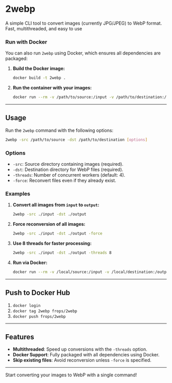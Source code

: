 
# 2webp

A simple CLI tool to convert images (currently JPG/JPEG) to WebP format. Fast, multithreaded, and easy to use

### Run with Docker

You can also run `2webp` using Docker, which ensures all dependencies are packaged:

1. **Build the Docker image:**
   ```bash
   docker build -t 2webp .
   ```

2. **Run the container with your images:**
   ```bash
   docker run --rm -v /path/to/source:/input -v /path/to/destination:/output frops/2webp -src /input -dst /output
   ```

---

## Usage

Run the `2webp` command with the following options:

```bash
2webp -src /path/to/source -dst /path/to/destination [options]
```

### Options
- `-src`: Source directory containing images (required).
- `-dst`: Destination directory for WebP files (required).
- `-threads`: Number of concurrent workers (default: 4).
- `-force`: Reconvert files even if they already exist.

### Examples

1. **Convert all images from `input` to `output`:**
   ```bash
   2webp -src ./input -dst ./output
   ```

2. **Force reconversion of all images:**
   ```bash
   2webp -src ./input -dst ./output -force
   ```

3. **Use 8 threads for faster processing:**
   ```bash
   2webp -src ./input -dst ./output -threads 8
   ```

4. **Run via Docker:**
   ```bash
   docker run --rm -v /local/source:/input -v /local/destination:/output 2webp -src /input -dst /output -threads 4
   ```

---

## Push to Docker Hub

1. `docker login`
2. `docker tag 2webp frops/2webp`
3. `docker push frops/2webp`

---

## Features

- **Multithreaded**: Speed up conversions with the `-threads` option.
- **Docker Support**: Fully packaged with all dependencies using Docker.
- **Skip existing files**: Avoid reconversion unless `-force` is specified.

---

Start converting your images to WebP with a single command!
